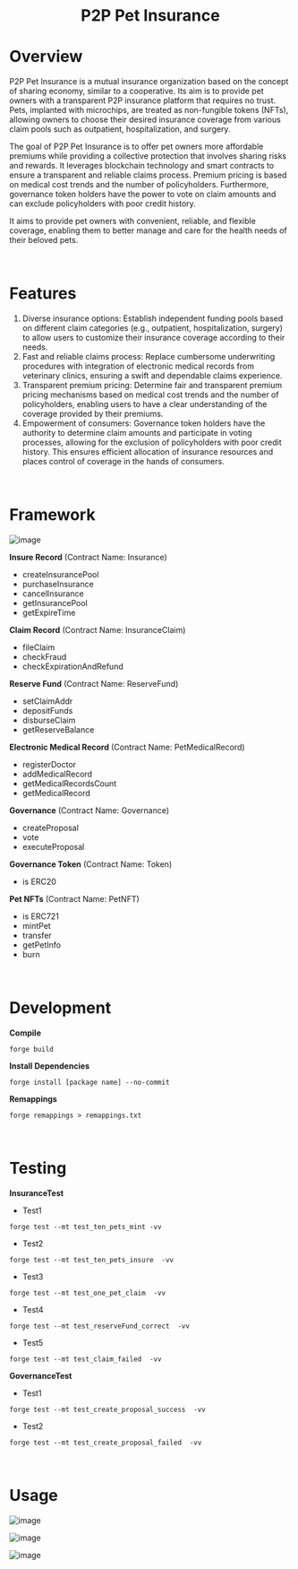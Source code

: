 <h1 align="center">P2P Pet Insurance</h1>

# Overview

P2P Pet Insurance is a mutual insurance organization based on the concept of sharing economy, similar to a cooperative. Its aim is to provide pet owners with a transparent P2P insurance platform that requires no trust. Pets, implanted with microchips, are treated as non-fungible tokens (NFTs), allowing owners to choose their desired insurance coverage from various claim pools such as outpatient, hospitalization, and surgery.

The goal of P2P Pet Insurance is to offer pet owners more affordable premiums while providing a collective protection that involves sharing risks and rewards. It leverages blockchain technology and smart contracts to ensure a transparent and reliable claims process. Premium pricing is based on medical cost trends and the number of policyholders. Furthermore, governance token holders have the power to vote on claim amounts and can exclude policyholders with poor credit history.

It aims to provide pet owners with convenient, reliable, and flexible coverage, enabling them to better manage and care for the health needs of their beloved pets.

</br>

# Features

1. Diverse insurance options: Establish independent funding pools based on different claim categories (e.g., outpatient, hospitalization, surgery) to allow users to customize their insurance coverage according to their needs.
2. Fast and reliable claims process: Replace cumbersome underwriting procedures with integration of electronic medical records from veterinary clinics, ensuring a swift and dependable claims experience.
3. Transparent premium pricing: Determine fair and transparent premium pricing mechanisms based on medical cost trends and the number of policyholders, enabling users to have a clear understanding of the coverage provided by their premiums.
4. Empowerment of consumers: Governance token holders have the authority to determine claim amounts and participate in voting processes, allowing for the exclusion of policyholders with poor credit history. This ensures efficient allocation of insurance resources and places control of coverage in the hands of consumers.

</br>

# Framework

![image](https://github.com/Showyuan/P2P-Insurance/blob/main/infra.png)

**Insure Record** (Contract Name: Insurance)

* createInsurancePool
* purchaseInsurance
* cancelInsurance
* getInsurancePool
* getExpireTime

**Claim Record** (Contract Name: InsuranceClaim)

* fileClaim
* checkFraud
* checkExpirationAndRefund

**Reserve Fund** (Contract Name: ReserveFund)

* setClaimAddr
* depositFunds
* disburseClaim
* getReserveBalance

**Electronic Medical Record** (Contract Name: PetMedicalRecord)

* registerDoctor
* addMedicalRecord
* getMedicalRecordsCount
* getMedicalRecord

**Governance** (Contract Name: Governance)

* createProposal
* vote
* executeProposal

**Governance Token** (Contract Name: Token)

* is ERC20
  
**Pet NFTs** (Contract Name: PetNFT)

* is ERC721
* mintPet
* transfer
* getPetInfo
* burn
  
</br>

# Development

**Compile**
```
forge build
```
**Install Dependencies**
```
forge install [package name] --no-commit
```
**Remappings**
```
forge remappings > remappings.txt
```

</br>

# Testing

**InsuranceTest**
* Test1
```
forge test --mt test_ten_pets_mint -vv
```
* Test2
```
forge test --mt test_ten_pets_insure  -vv
```
* Test3
```
forge test --mt test_one_pet_claim  -vv
```
* Test4
```
forge test --mt test_reserveFund_correct  -vv
```
* Test5
```
forge test --mt test_claim_failed  -vv
```
**GovernanceTest**
* Test1
```
forge test --mt test_create_proposal_success  -vv
```
* Test2
```
forge test --mt test_create_proposal_failed  -vv
```

</br>

# Usage

![image](https://github.com/Showyuan/P2P-Insurance/blob/main/Insurance_Application_Process.png)

![image](https://github.com/Showyuan/P2P-Insurance/blob/main/Claim_Process.png)

![image](https://github.com/Showyuan/P2P-Insurance/blob/main/Governance_Process.png)

